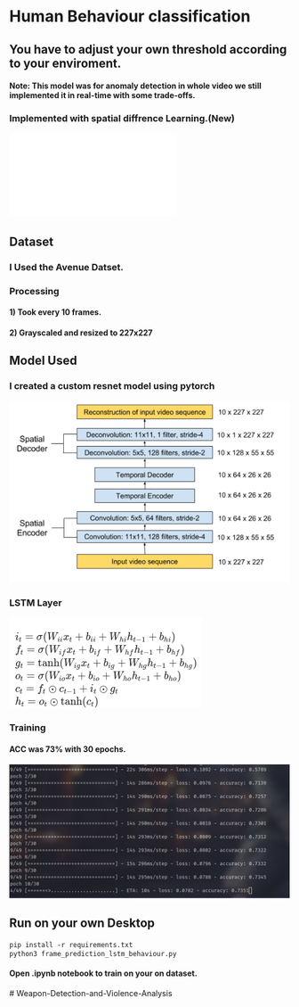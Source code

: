 # Human Behaviour classification
## You have to adjust your own threshold according to your enviroment.
#### Note: This model was for anomaly detection in whole video we still implemented it in real-time with some trade-offs.
### Implemented with spatial diffrence Learning.(New)
![Paper](1701.01546.pdf)
## Dataset
### I Used the Avenue Datset.
### Processing
#### 1) Took every 10 frames.
#### 2) Grayscaled and resized to 227x227

## Model Used
### I created a custom resnet model using pytorch
![Model](images/model.png)
### LSTM Layer
![lstm](images/lstm.png)
### Training
#### ACC was 73% with 30 epochs.
![train](images/train.png)
## Run on your own Desktop
```
pip install -r requirements.txt
python3 frame_prediction_lstm_behaviour.py
```
#### Open .ipynb notebook to train on your on dataset.
#   W e a p o n - D e t e c t i o n - a n d - V i o l e n c e - A n a l y s i s 
 
 